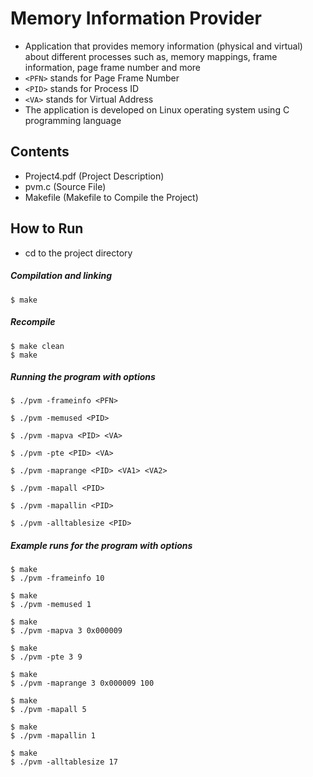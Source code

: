 # Memory Information Provider

- Application that provides memory information (physical and virtual) about different processes such as, memory mappings, frame information, page frame number and more
- `<PFN>` stands for Page Frame Number
- `<PID>` stands for Process ID
- `<VA>` stands for Virtual Address
- The application is developed on Linux operating system using C programming language

## Contents

- Project4.pdf (Project Description)
- pvm.c (Source File)
- Makefile (Makefile to Compile the Project)

## How to Run

- cd to the project directory

##### Compilation and linking

```
$ make
```

##### Recompile

```
$ make clean
$ make
```

##### Running the program with options

```
$ ./pvm -frameinfo <PFN>
```

```
$ ./pvm -memused <PID>
```

```
$ ./pvm -mapva <PID> <VA>
```

```
$ ./pvm -pte <PID> <VA>
```

```
$ ./pvm -maprange <PID> <VA1> <VA2>
```

```
$ ./pvm -mapall <PID>
```

```
$ ./pvm -mapallin <PID>
```

```
$ ./pvm -alltablesize <PID>
```

##### Example runs for the program with options

```
$ make
$ ./pvm -frameinfo 10
```

```
$ make
$ ./pvm -memused 1
```

```
$ make
$ ./pvm -mapva 3 0x000009
```

```
$ make
$ ./pvm -pte 3 9
```

```
$ make
$ ./pvm -maprange 3 0x000009 100
```

```
$ make
$ ./pvm -mapall 5
```

```
$ make
$ ./pvm -mapallin 1
```

```
$ make
$ ./pvm -alltablesize 17
```
